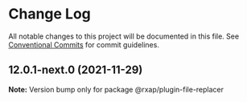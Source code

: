 # Change Log

All notable changes to this project will be documented in this file.
See [Conventional Commits](https://conventionalcommits.org) for commit guidelines.

## 12.0.1-next.0 (2021-11-29)

**Note:** Version bump only for package @rxap/plugin-file-replacer
